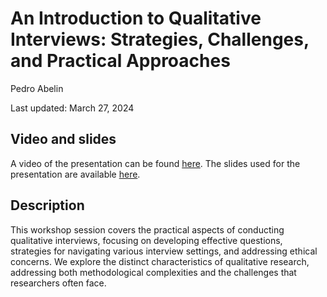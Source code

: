 # An Introduction to Qualitative Interviews: Strategies, Challenges, and Practical Approaches

Pedro Abelin

Last updated: March 27, 2024

## Video and slides

A video of the presentation can be found [here](https://umd.box.com/s/1asm5mj1kx6k70d8p0rfxzrkeyil5ahk). The slides used for the presentation are available [here](https://github.com/gsa-gvpt/gvpt-methods/blob/8b4217313b84968ba0f83c0811f095fb6df30588/sqlforsocialsciences/Working%20with%20Big%20Data%20in%20Political%20Science.pdf). 

## Description

This workshop session covers the practical aspects of conducting qualitative interviews, focusing on developing effective questions, strategies for navigating various interview settings, and addressing ethical concerns. We explore the distinct characteristics of qualitative research, addressing both methodological complexities and the challenges that researchers often face.
